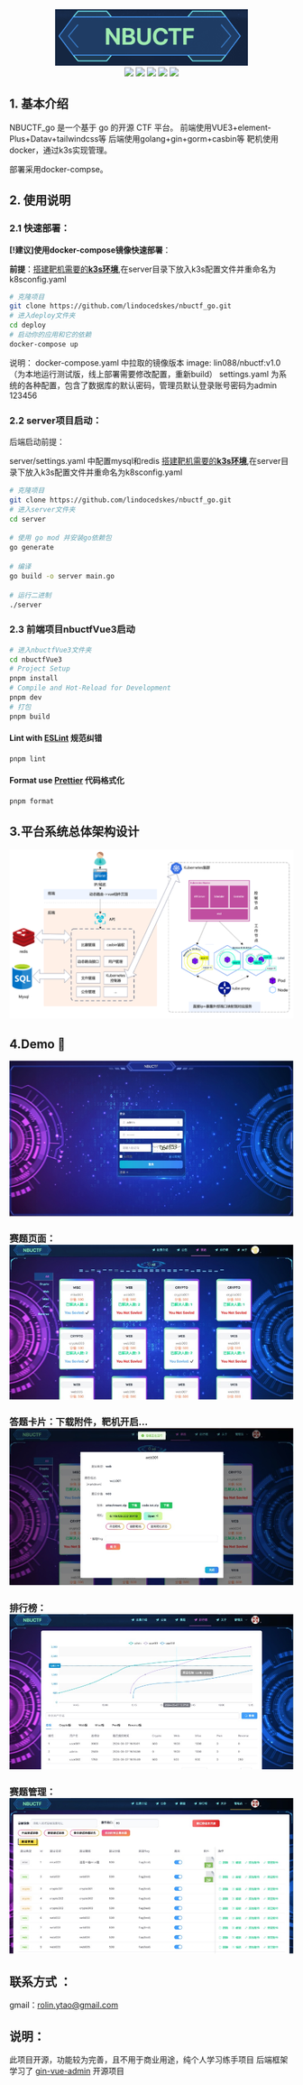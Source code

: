 <div align=center>
<img src="assets/image-20240605162102264.png" height="100" />
</div>
<div align=center>
  <img src="https://img.shields.io/badge/golang-1.22-blue"/>
  <img src="https://img.shields.io/badge/gin-1.9.1-lightBlue"/>
  <img src="https://img.shields.io/badge/gorm-1.25.5-red"/>
  <img src="https://img.shields.io/badge/vue-3.4.15-brightgreen"/>
  <img src="https://img.shields.io/badge/element--plus-2.6.3-green"/>
</div>

## 1. 基本介绍

NBUCTF_go 是一个基于 go 的开源 CTF 平台。
前端使用VUE3+element-Plus+Datav+tailwindcss等
后端使用golang+gin+gorm+casbin等
靶机使用docker，通过k3s实现管理。

部署采用docker-compse。

## 2. 使用说明

### 2.1 **快速部署**：

**[!建议]**使用docker-compose镜像**快速部署**：

**前提**：[搭建靶机需要的**k3s环境**](./k3s搭建指南),在server目录下放入k3s配置文件并重命名为k8sconfig.yaml

```bash
# 克隆项目
git clone https://github.com/lindocedskes/nbuctf_go.git
# 进入deploy文件夹
cd deploy
# 启动你的应用和它的依赖
docker-compose up
```

说明：
docker-compose.yaml 中拉取的镜像版本    image: lin088/nbuctf:v1.0  （为本地运行测试版，线上部署需要修改配置，重新build）
settings.yaml 为系统的各种配置，包含了数据库的默认密码，管理员默认登录账号密码为admin 123456

### 2.2 server项目启动：

后端启动前提：

server/settings.yaml 中配置mysql和redis
[搭建靶机需要的**k3s环境**](./k3s搭建指南),在server目录下放入k3s配置文件并重命名为k8sconfig.yaml

```bash
# 克隆项目
git clone https://github.com/lindocedskes/nbuctf_go.git
# 进入server文件夹
cd server

# 使用 go mod 并安装go依赖包
go generate

# 编译 
go build -o server main.go 

# 运行二进制
./server
```

### 2.3 前端项目nbuctfVue3启动

```bash
# 进入nbuctfVue3文件夹
cd nbuctfVue3
# Project Setup
pnpm install
# Compile and Hot-Reload for Development
pnpm dev
# 打包
pnpm build
```

#### Lint with [ESLint](https://eslint.org/) 规范纠错

```sh
pnpm lint
```
#### Format use [Prettier](https://eslint.org/) 代码格式化

```sh
pnpm format
```

## 3.平台系统总体架构设计

![image-20240605164926158](assets/image-20240605164926158.png)

## 4.Demo 🗿

![image-20240605165255323](assets/image-20240605165255323.png)

### 赛题页面：![image-20240605165335236](assets/image-20240605165335236.png)

### 答题卡片：下载附件，靶机开启...![image-20240605165345558](assets/image-20240605165345558.png)

### 排行榜：![image-20240605165352806](assets/image-20240605165352806.png)

### 赛题管理：![image-20240605165431072](assets/image-20240605165431072.png)



## 联系方式 ：
gmail：rolin.ytao@gmail.com

## 说明：

此项目开源，功能较为完善，且不用于商业用途，纯个人学习练手项目
后端框架学习了 [gin-vue-admin](https://github.com/flipped-aurora/gin-vue-admin) 开源项目

